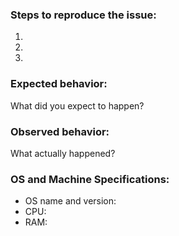### Steps to reproduce the issue:
1. 
2. 
3. 

### Expected behavior:
What did you expect to happen?

### Observed behavior:
What actually happened?

### OS and Machine Specifications:
- OS name and version:
- CPU:
- RAM:

